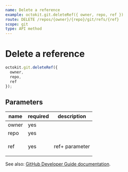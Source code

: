 ```yaml
---
name: Delete a reference
example: octokit.git.deleteRef({ owner, repo, ref })
route: DELETE /repos/{owner}/{repo}/git/refs/{ref}
scope: git
type: API method
---
```


# Delete a reference

```js
octokit.git.deleteRef({
  owner,
  repo,
  ref
});
```

## Parameters

<table>
  <thead>
    <tr>
      <th>name</th>
      <th>required</th>
      <th>description</th>
    </tr>
  </thead>
  <tbody>
    <tr><td>owner</td><td>yes</td><td>

</td></tr>
<tr><td>repo</td><td>yes</td><td>

</td></tr>
<tr><td>ref</td><td>yes</td><td>

ref+ parameter

</td></tr>
  </tbody>
</table>

See also: [GitHub Developer Guide documentation](https://docs.github.com/rest/reference/git#delete-a-reference).
